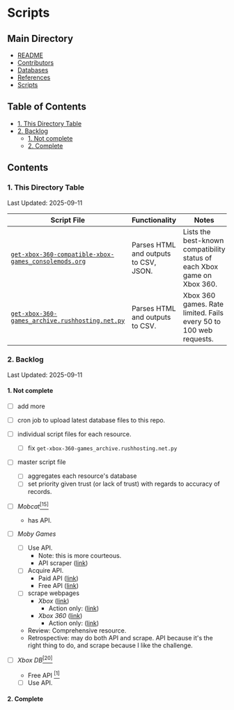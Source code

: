 # Scripts

## Main Directory

- [README](../README.md)
- [Contributors](../CONTRIBUTORS.md)
- [Databases](../databases/README.md)
- [References](../REFERENCES.md)
- [Scripts](./README.md)

## Table of Contents

- [1. This Directory Table](#1-this-directory-table)
- [2. Backlog](#2-backlog)
  - [1. Not complete](#2-not-complete)
  - [2. Complete](#2-complete)

## Contents

### 1. This Directory Table

Last Updated: 2025-09-11

| Script File | Functionality | Notes |
| - | - | - |
| [`get-xbox-360-compatible-xbox-games_consolemods.org`](./get-xbox-360-compatible-xbox-games_consolemods.org) | Parses HTML and outputs to CSV, JSON. | Lists the best-known compatibility status of each Xbox game on Xbox 360. |
| [`get-xbox-360-games_archive.rushhosting.net.py`](./get-xbox-360-games_archive.rushhosting.net.py) | Parses HTML and outputs to CSV. | Xbox 360 games. Rate limited. Fails every 50 to 100 web requests. |

### 2. Backlog

Last Updated: 2025-09-11

#### 1. Not complete

- [ ] add more

- [ ] cron job to upload latest database files to this repo.

- [ ] individual script files for each resource.
  - [ ] fix `get-xbox-360-games_archive.rushhosting.net.py`

- [ ] master script file
  - [ ] aggregates each resource's database
  - [ ] set priority given trust (or lack of trust) with regards to accuracy of records.

- [ ] *Mobcat*[<sup>[15]</sup>](../REFERENCES.md#15)
  - has API.

- [ ] *Moby Games*
  - [ ] Use API.
    - Note: this is more courteous.
    - API scraper ([link](https://github.com/P-ogg/Game-details/blob/main/Mobygames_api.py))
  - [ ] Acquire API.
    - Paid API ([link](https://www.mobygames.com/api/subscribe/))
    - Free API ([link](https://www.mobygames.com/user/login/?next=%2Fsubscription-request-form))
  - [ ] scrape webpages
    - *Xbox* ([link](https://www.mobygames.com/game/platform:xbox/sort:title/page:1/))
      - Action only: ([link](https://www.mobygames.com/game/genre:action/platform:xbox/sort:title/page:1/))
    - *Xbox 360* ([link](https://www.mobygames.com/game/platform:xbox360/sort:title/page:1/))
      - Action only: ([link](https://www.mobygames.com/game/genre:action/platform:xbox360/sort:title/page:1/))
  - Review: Comprehensive resource.
  - Retrospective: may do both API and scrape. API because it's the right thing to do, and scrape because I like the challenge.

- [ ] *Xbox DB*[<sup>[20]</sup>](../REFERENCES.md#20)
  - Free API [<sup>[1]</sup>](../REFERENCES.md#1)
  - [ ] Use API.

#### 2. Complete